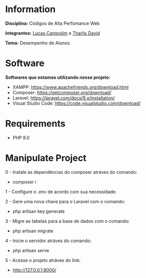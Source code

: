 # Information

**Disciplina:** Códigos de Alta Perfomance Web

**Integrantes:** [Lucas Campolim](https://github.com/lucascampolimm) e [Tharlis David](https://github.com/tharlisdavid)

**Tema:** Desempenho de Alunos

# Software

**Softwares que estamos utilizando nesse projeto:**
- XAMPP: https://www.apachefriends.org/download.html
- Composer: https://getcomposer.org/download/
- Laravel: https://laravel.com/docs/9.x/installation/
- Visual Studio Code: https://code.visualstudio.com/download/

# Requirements

- PHP 8.0

# Manipulate Project

0 - Instale as dependências do composer atráves do comando:
- composer i

1 - Configure o .env de acordo com sua necessidade.

2 - Gere uma nova chave para o Laravel com o comando:
- php artisan key:generate

3 - Migre as tabelas para a base de dados com o comando:
- php artisan migrate

4 - Inicie o servidor atráves do comando:
- php artisan serve

5 - Acesse o projeto atráves do link:
- http://127.0.0.1:8000/
